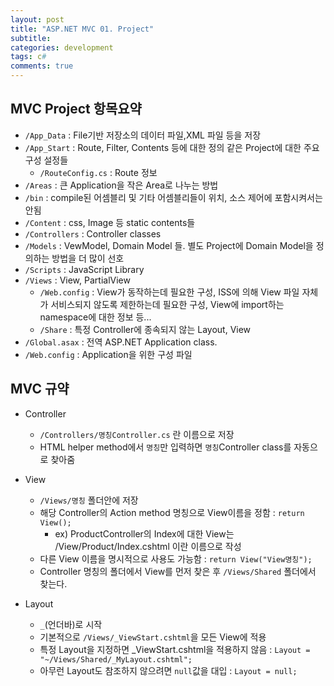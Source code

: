 ```yaml
---
layout: post
title: "ASP.NET MVC 01. Project"
subtitle:  
categories: development
tags: c#
comments: true
---
```


## MVC Project 항목요약

- `/App_Data` : File기반 저장소의 데이터 파일,XML 파일 등을 저장
- `/App_Start` : Route, Filter, Contents 등에 대한 정의 같은 Project에 대한 주요 구성 설정들
  - `/RouteConfig.cs` : Route 정보 
- `/Areas` : 큰 Application을 작은 Area로 나누는 방법
- `/bin` : compile된 어셈블리 및 기타 어셈블리들이 위치, 소스 제어에 포함시켜서는 안됨
- `/Content` : css, Image 등 static contents들
- `/Controllers` : Controller classes
- `/Models` : VewModel, Domain Model 들. 별도 Project에 Domain Model을 정의하는 방법을 더 많이 선호
- `/Scripts` : JavaScript Library
- `/Views` : View, PartialView
  - `/Web.config` : View가 동작하는데 필요한 구성, ISS에 의해 View 파일 자체가 서비스되지 않도록 제한하는데 필요한 구성, View에 import하는 namespace에 대한 정보 등...
  - `/Share` : 특정 Controller에 종속되지 않는 Layout, View
- `/Global.asax` : 전역 ASP.NET Application class.
- `/Web.config` : Application을 위한 구성 파일

## MVC 규약

- Controller
  - `/Controllers/명칭Controller.cs` 란 이름으로 저장
  - HTML helper method에서 `명칭`만 입력하면 `명칭`Controller class를 자동으로 찾아줌

- View
  - `/Views/명칭` 폴더안에 저장
  - 해당 Controller의 Action method 명칭으로 View이름을 정함 : `return View();`
    - ex) ProductController의 Index에 대한 View는 /View/Product/Index.cshtml 이란 이름으로 작성
  - 다른 View 이름을 명시적으로 사용도 가능함 : `return View("View명칭");`
  - Controller 명칭의 폴더에서 View를 먼저 찾은 후 `/Views/Shared` 폴더에서 찾는다.

- Layout
  - `_`(언더바)로 시작
  - 기본적으로 `/Views/_ViewStart.cshtml`을 모든 View에 적용
  - 특정 Layout을 지정하면 _ViewStart.cshtml을 적용하지 않음 : `Layout = "~/Views/Shared/_MyLayout.cshtml";`
  - 아무런 Layout도 참조하지 않으려면 `null`값을 대입 : `Layout = null;`
